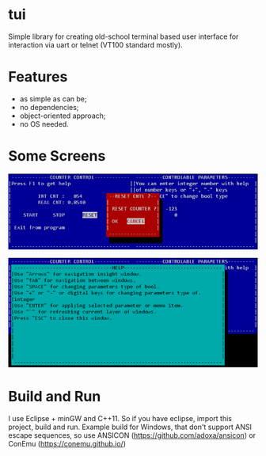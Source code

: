 # tui
Simple library for creating old-school terminal based user interface for interaction via uart or telnet (VT100 standard mostly).

# Features
- as simple as can be;
- no dependencies;
- object-oriented approach;
- no OS needed.

# Some Screens
![](img/tui_demo_0.png)

![](img/tui_demo_1.png)

# Build and Run
I use Eclipse + minGW and C++11. So if you have eclipse, import this project, build and run.
Example build for Windows, that don't support ANSI escape sequences, so use ANSICON (https://github.com/adoxa/ansicon) or ConEmu (https://conemu.github.io/)
